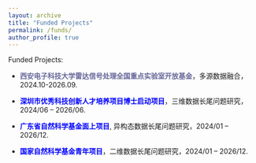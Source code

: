```yaml
---
layout: archive
title: "Funded Projects"
permalink: /funds/
author_profile: true
---
```

Funded Projects:

- <span style="color:#666699">**西安电子科技大学雷达信号处理全国重点实验室开放基金**</span>，多源数据融合，2024.10-2026.09.

- <span style="color:blue">**深圳市优秀科技创新人才培养项目博士启动项目**</span>，三维数据长尾问题研究，2024/06 – 2026/06.

- <span style="color:blue">**广东省自然科学基金面上项目**</span>, 异构态数据长尾问题研究，2024/01 – 2026/12.

- <span style="color:blue">**国家自然科学基金青年项目**</span>，二维数据长尾问题研究，2024/01 – 2026/12.
